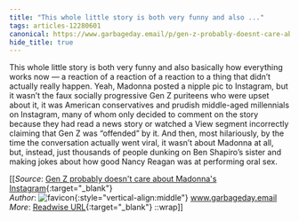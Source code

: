 ```yaml
---
title: "This whole little story is both very funny and also ..."
tags: articles-12280601
canonical: https://www.garbageday.email/p/gen-z-probably-doesnt-care-about?token=eyJ1c2VyX2lkIjoxMDM2MjA0MSwicG9zdF9pZCI6NDU0MTE0OTAsIl8iOiIvaHdFbiIsImlhdCI6MTYzOTQ0MjE1NywiZXhwIjoxNjM5NDQ1NzU3LCJpc3MiOiJwdWItOTMxNyIsInN1YiI6InBvc3QtcmVhY3Rpb24ifQ.Jy0w_DbemEEF9fM1DPBQpQuT9aRyd66chf65imunRNk
hide_title: true
---
```


This whole little story is both very funny and also basically how everything works now — a reaction of a reaction of a reaction to a thing that didn’t actually really happen. Yeah, Madonna posted a nipple pic to Instagram, but it wasn’t the faux socially progressive Gen Z puriteens who were upset about it, it was American conservatives and prudish middle-aged millennials on Instagram, many of whom only decided to comment on the story because they had read a news story or watched a View segment incorrectly claiming that Gen Z was “offended” by it. And then, most hilariously, by the time the conversation actually went viral, it wasn’t about Madonna at all, but, instead, just thousands of people dunking on Ben Shapiro’s sister and making jokes about how good Nancy Reagan was at performing oral sex.


[[_Source_: [Gen Z probably doesn't care about Madonna's Instagram](https://www.garbageday.email/p/gen-z-probably-doesnt-care-about?token=eyJ1c2VyX2lkIjoxMDM2MjA0MSwicG9zdF9pZCI6NDU0MTE0OTAsIl8iOiIvaHdFbiIsImlhdCI6MTYzOTQ0MjE1NywiZXhwIjoxNjM5NDQ1NzU3LCJpc3MiOiJwdWItOTMxNyIsInN1YiI6InBvc3QtcmVhY3Rpb24ifQ.Jy0w_DbemEEF9fM1DPBQpQuT9aRyd66chf65imunRNk){:target="_blank"}<br>
_Author_: ![favicon](https://s2.googleusercontent.com/s2/favicons?domain=www.garbageday.email){:style="vertical-align:middle"} www.garbageday.email<br>
_More_: [Readwise URL](https://readwise.io/open/258625158){:target="_blank"}
::wrap]]